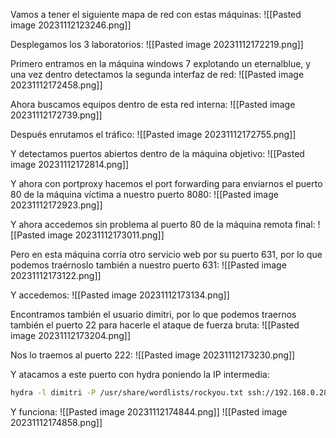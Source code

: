 Vamos a tener el siguiente mapa de red con estas máquinas:
![[Pasted image 20231112123246.png]]

Desplegamos los 3 laboratorios:
![[Pasted image 20231112172219.png]]

Primero entramos en la máquina windows 7 explotando un eternalblue, y una vez dentro detectamos la segunda interfaz de red:
![[Pasted image 20231112172458.png]]

Ahora buscamos equipos dentro de esta red interna:
![[Pasted image 20231112172739.png]]

Después enrutamos el tráfico:
![[Pasted image 20231112172755.png]]

Y detectamos puertos abiertos dentro de la máquina objetivo:
![[Pasted image 20231112172814.png]]

Y ahora con portproxy hacemos el port forwarding para enviarnos el puerto 80 de la máquina víctima a nuestro puerto 8080:
![[Pasted image 20231112172923.png]]

Y ahora accedemos sin problema al puerto 80 de la máquina remota final:
![[Pasted image 20231112173011.png]]

Pero en esta máquina corría otro servicio web por su puerto 631, por lo que podemos traérnoslo también a nuestro puerto 631:
![[Pasted image 20231112173122.png]]

Y accedemos:
![[Pasted image 20231112173134.png]]

Encontramos también el usuario dimitri, por lo que podemos traernos también el puerto 22 para hacerle el ataque de fuerza bruta:
![[Pasted image 20231112173204.png]]

Nos lo traemos al puerto 222:
![[Pasted image 20231112173230.png]]

Y atacamos a este puerto con hydra poniendo la IP intermedia:
```bash
hydra -l dimitri -P /usr/share/wordlists/rockyou.txt ssh://192.168.0.28 -s 222
```

Y funciona:
![[Pasted image 20231112174844.png]]
![[Pasted image 20231112174858.png]]

